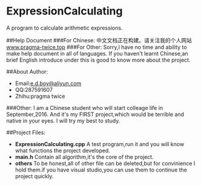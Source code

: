 # ExpressionCalculating
A program to calculate arithmetic expressions.

##Help Document
###For Chinese:
中文文档正在构建。请关注我的个人网站 www.pragma-twice.top
###For Other:
Sorry,I have no time and ability to make help document in all of languages.
If you haven't learnt Chinese,an brief English introduce under this is good to know more about the project.


##About Author:
* Email:e.d.boy@aliyun.com
* QQ:287591607
* Zhihu:pragma twice

###Other:
I am a Chinese student who will start colleage life in September,2016.
And it's my FIRST project,which would be terrible and native in your eyes.
I will try my best to study.

##Project Files:
* __ExpressionCalculating.cpp__  A test program,run it and you will know what functions the project developed.
* __main.h__                     Contain all algorithm,it's the core of the project.
* __others__                     To be honest,all of other file can be deleted,but for convinience I hold them.if you have visual studio,you can use them to continue the project quickly.
